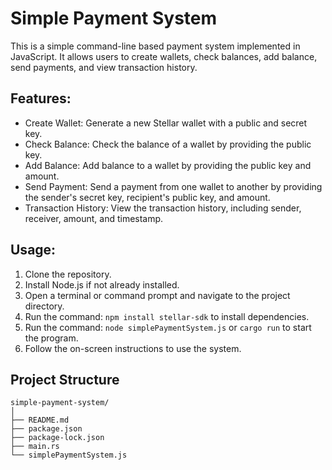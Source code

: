 # Simple Payment System

This is a simple command-line based payment system implemented in JavaScript. It allows users to create wallets, check balances, add balance, send payments, and view transaction history.

## Features:
- Create Wallet: Generate a new Stellar wallet with a public and secret key.
- Check Balance: Check the balance of a wallet by providing the public key.
- Add Balance: Add balance to a wallet by providing the public key and amount.
- Send Payment: Send a payment from one wallet to another by providing the sender's secret key, recipient's public key, and amount.
- Transaction History: View the transaction history, including sender, receiver, amount, and timestamp.

## Usage:
1. Clone the repository.
2. Install Node.js if not already installed.
3. Open a terminal or command prompt and navigate to the project directory.
4. Run the command: `npm install stellar-sdk` to install dependencies.
5. Run the command: `node simplePaymentSystem.js` or `cargo run` to start the program.
6. Follow the on-screen instructions to use the system.

## Project Structure
```
simple-payment-system/
│
├── README.md
├── package.json
├── package-lock.json
├── main.rs
└── simplePaymentSystem.js
```
